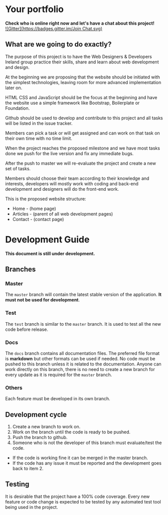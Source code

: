# Your portfolio

**Check who is online right now and let's have a chat about this project!**  
[![Gitter](https://badges.gitter.im/Join Chat.svg)](https://gitter.im/wddi?utm_source=badge&utm_medium=badge&utm_campaign=pr-badge&utm_content=badge)



## What are we going to do exactly?

The purpose of this project is to have the Web Designers & Developers Ireland group practice their skills, share and learn about web development and design.

At the beginning we are proposing that the website should be initiated with the simplest technologies, leaving room for more advanced implementation later on.

HTML CSS and JavaScript should be the focus at the beginning and have the website use a simple framework like Bootstrap, Boilerplate or Foundation.

Github should be used to develop and contribute to this project and all tasks will be listed in the issue tracker.

Members can pick a task or will get assigned and can work on that task on their own time with no time limit.

When the project reaches the proposed milestone and we have most tasks done we push for the live version and fix any immediate bugs.

After the push to master we will re-evaluate the project and create a new set of tasks.

Members should choose their team according to their knowledge and interests, developers will mostly work with coding and back-end development and designers will do the front-end work.

This is the proposed website structure:

- Home - (home page)
- Articles - (parent of all web development pages)
- Contact - (contact page)



# Development Guide

**This document is still under development.**

## Branches

### Master

The `master` branch will contain the latest stable version of the application. **It must not be used for development**.

### Test

The `test` branch is similar to the `master` branch. It is used to test all the new code before release.

### Docs

The `docs` branch contains all documentation files. The preferred file format is **markdown** but other formats can be used if needed. No code must be pushed to this branch unless it is related to the documentation. Anyone can work directly on this branch, there is no need to create a new branch for every update as it is required for the `master` branch.

### Others

Each feature must be developed in its own branch.

## Development cycle

1. Create a new branch to work on.
2. Work on the branch until the code is ready to be pushed.
3. Push the branch to github.
4. Someone who is not the developer of this branch must evaluate/test the code.
  - If the code is working fine it can be merged in the master branch.
  - If the code has any issue it must be reported and the development goes back to item 2.

## Testing

It is desirable that the project have a 100% code coverage. Every new feature or code change is expected to be tested by any automated test tool being used in the project.
